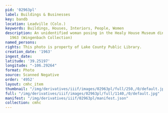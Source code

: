 ```yaml
---
pid: '02963pl'
label: Buildings & Businesses
key: bandb
location: Leadville (Colo.)
keywords: Buildings, Houses, Interiors, People, Women
description: An unidentified woman posing in the Healy House Museum dining room in
  1963 (Wingenbach Collection)
named_persons: 
rights: This photo is property of Lake County Public Library.
creation_date: '1963'
ingest_date: 
latitude: '39.25197'
longitude: "-106.29264"
format: Photo
source: Scanned Negative
order: '4952'
layout: cmhc_item
thumbnail: "/img/derivatives/iiif/images/02963pl/full/250,/0/default.jpg"
full: "/img/derivatives/iiif/images/02963pl/full/1140,/0/default.jpg"
manifest: "/img/derivatives/iiif/02963pl/manifest.json"
collection: cmhc
---
```


